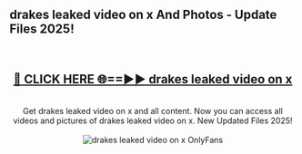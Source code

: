 <h2>drakes leaked video on x And Photos - Update Files 2025!</h2>
<br>
<div align="center">
<h2><a href="https://betterlinks.top/A2PfLJ" rel="nofollow">🔴 CLICK HERE 🌐==►► drakes leaked video on x</a></h2>
<br>
Get drakes leaked video on x and all content. Now you can access all videos and pictures of drakes leaked video on x. New Updated Files 2025!
<br>
<br>
<a href="https://betterlinks.top/A2PfLJ" rel="nofollow" data-target="animated-image.originalLink"><img src="https://i.imgur.com/dJHk4Zq.gif" alt="drakes leaked video on x OnlyFans" style="max-width: 100%; display: inline-block;" data-target="animated-image.originalImage"></a>
</div>
<br>